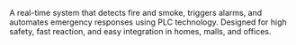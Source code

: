 A real-time system that detects fire and smoke, triggers alarms, and automates emergency responses using PLC technology. Designed for high safety, fast reaction, and easy integration in homes, malls, and offices.
